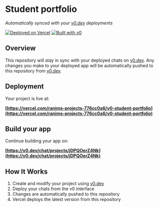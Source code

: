 # Student portfolio

*Automatically synced with your [v0.dev](https://v0.dev) deployments*

[![Deployed on Vercel](https://img.shields.io/badge/Deployed%20on-Vercel-black?style=for-the-badge&logo=vercel)](https://vercel.com/ranims-projects-776cc0a6/v0-student-portfolio)
[![Built with v0](https://img.shields.io/badge/Built%20with-v0.dev-black?style=for-the-badge)](https://v0.dev/chat/projects/jDPQOerZ4Nk)

## Overview

This repository will stay in sync with your deployed chats on [v0.dev](https://v0.dev).
Any changes you make to your deployed app will be automatically pushed to this repository from [v0.dev](https://v0.dev).

## Deployment

Your project is live at:

**[https://vercel.com/ranims-projects-776cc0a6/v0-student-portfolio](https://vercel.com/ranims-projects-776cc0a6/v0-student-portfolio)**

## Build your app

Continue building your app on:

**[https://v0.dev/chat/projects/jDPQOerZ4Nk](https://v0.dev/chat/projects/jDPQOerZ4Nk)**

## How It Works

1. Create and modify your project using [v0.dev](https://v0.dev)
2. Deploy your chats from the v0 interface
3. Changes are automatically pushed to this repository
4. Vercel deploys the latest version from this repository